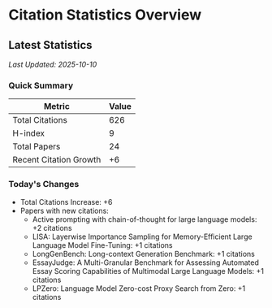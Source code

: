 # Citation Statistics Overview

## Latest Statistics
*Last Updated: 2025-10-10*

### Quick Summary
| Metric | Value |
| ------ | ----- |
| Total Citations | 626 |
| H-index | 9 |
| Total Papers | 24 |
| Recent Citation Growth | +6 |

### Today's Changes
- Total Citations Increase: +6
- Papers with new citations:
  - Active prompting with chain-of-thought for large language models: +2 citations
  - LISA: Layerwise Importance Sampling for Memory-Efficient Large Language Model Fine-Tuning: +1 citations
  - LongGenBench: Long-context Generation Benchmark: +1 citations
  - EssayJudge: A Multi-Granular Benchmark for Assessing Automated Essay Scoring Capabilities of Multimodal Large Language Models: +1 citations
  - LPZero: Language Model Zero-cost Proxy Search from Zero: +1 citations